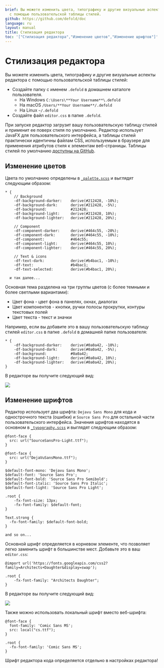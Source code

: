 ```yaml
---
brief: Вы можете изменить цвета, типографику и другие визуальные аспекты редактора
  с помощью пользовательской таблицы стилей.
github: https://github.com/defold/doc
language: ru
layout: manual
title: Стилизация редактора
toc: '["Стилизация редактора","Изменение цветов","Изменение шрифтов"]'
---
```


# Стилизация редактора

Вы можете изменить цвета, типографику и другие визуальные аспекты редактора с помощью пользовательской таблицы стилей:

* Создайте папку с именем `.defold` в домашнем каталоге пользователя.
  * На Windows `C:\Users\**Your Username**\.defold`
  * На macOS `/Users/**Your Username**/.defold`
  * На Linux `~/.defold`
* Создайте файл `editor.css` в папке `.defold`.

При запуске редактор загрузит вашу пользовательскую таблицу стилей и применит ее поверх стиля по умолчанию. Редактор использует JavaFX для пользовательского интерфейса, а таблицы стилей практически идентичны файлам CSS, используемым в браузере для применения атрибутов стиля к элементам веб-страницы. Таблицы стилей по умолчанию [доступны на GitHub](https://github.com/defold/defold/tree/editor-dev/editor/styling/stylesheets/base).

## Изменение цветов

Цвета по умолчанию определены в [`_palette.scss`](https://github.com/defold/defold/blob/editor-dev/editor/styling/stylesheets/base/_palette.scss) и выглядят следующим образом:

```
* {
	// Background
	-df-background-darker:    derive(#212428, -10%);
	-df-background-dark:      derive(#212428, -5%);
	-df-background:           #212428;
	-df-background-light:     derive(#212428, 10%);
	-df-background-lighter:   derive(#212428, 20%);

	// Component
	-df-component-darker:     derive(#464c55, -20%);
	-df-component-dark:       derive(#464c55, -10%);
	-df-component:            #464c55;
	-df-component-light:      derive(#464c55, 10%);
	-df-component-lighter:    derive(#464c55, 20%);

	// Text & icons
	-df-text-dark:            derive(#b4bac1, -10%);
	-df-text:                 #b4bac1;
	-df-text-selected:        derive(#b4bac1, 20%);

  и так далее...
```

Основная тема разделена на три группы цветов (с более темными и более светлыми вариантами):

* Цвет фона - цвет фона в панелях, окнах, диалогах
* Цвет компонентов - кнопки, ручки полосы прокрутки, контуры текстовых полей
* Цвет текста - текст и значки

Например, если вы добавите это в вашу пользовательскую таблицу стилей `editor.css` в папке `.defold` в домашней папке пользователя:

```
* {
	-df-background-darker:    derive(#0a0a42, -10%);
	-df-background-dark:      derive(#0a0a42, -5%);
	-df-background:           #0a0a42;
	-df-background-light:     derive(#0a0a42, 10%);
	-df-background-lighter:   derive(#0a0a42, 20%);
}
```

В редакторе вы получите следующий вид:

![](/manuals/images/editor/editor-styling-color.png)


## Изменение шрифтов

Редактор использует два шрифта: `Dejavu Sans Mono` для кода и однострочного текста (ошибки) и `Source Sans Pro` для остальной части пользовательского интерфейса. Значения шрифтов находятся в основном в [`_typography.scss`](https://github.com/defold/defold/blob/editor-dev/editor/styling/stylesheets/base/_typography.scss) и выглядят следующим образом:

```
@font-face {
  src: url("SourceSansPro-Light.ttf");
}

@font-face {
  src: url("DejaVuSansMono.ttf");
}

$default-font-mono: 'Dejavu Sans Mono';
$default-font: 'Source Sans Pro';
$default-font-bold: 'Source Sans Pro Semibold';
$default-font-italic: 'Source Sans Pro Italic';
$default-font-light: 'Source Sans Pro Light';

.root {
    -fx-font-size: 13px;
    -fx-font-family: $default-font;
}

Text.strong {
  -fx-font-family: $default-font-bold;
}

and so on...
```

Основной шрифт определяется в корневом элементе, что позволяет легко заменить шрифт в большинстве мест. Добавьте это в ваш `editor.css`:

```
@import url('https://fonts.googleapis.com/css2?family=Architects+Daughter&display=swap');

.root {
    -fx-font-family: "Architects Daughter";
}
```

В редакторе вы получите следующий вид:

![](/manuals/images/editor/editor-styling-fonts.png)

Также можно использовать локальный шрифт вместо веб-шрифта:

```
@font-face {
  font-family: 'Comic Sans MS';
  src: local("cs.ttf");
}

.root {
  -fx-font-family: 'Comic Sans MS';
}
```

<div class='sidenote' markdown='1'>
Шрифт редактора кода определяется отдельно в настройках редактора!
</div>